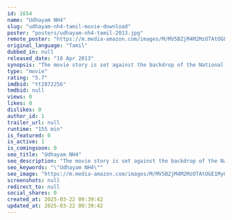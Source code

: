 ```yaml
---
id: 1654
name: "Udhayam NH4"
slug: "udhayam-nh4-tamil-movie-download"
poster: "posters/udhayam-nh4-tamil-2013.jpg"
remote_poster: "https://m.media-amazon.com/images/M/MV5BZjM4M2MzOTAtOGE1My00NGE4LTkyODYtMzJiOGNlNzdhZDgyXkEyXkFqcGc@._V1_SX300.jpg"
original_language: "Tamil"
dubbed_in: null
released_date: "18 Apr 2013"
synopsis: "The movie story is set against the backdrop of the National Highways leading to Bangalore."
type: "movie"
rating: "5.7"
imdbid: "tt2872256"
tmdbid: null
views: 0
likes: 0
dislikes: 0
author_id: 1
trailer_url: null
runtime: "155 min"
is_featured: 0
is_active: 1
is_comingsoon: 0
seo_title: "Udhayam NH4"
seo_description: "The movie story is set against the backdrop of the National Highways leading to Bangalore."
seo_keywords: "\"Udhayam NH4\""
seo_image: "https://m.media-amazon.com/images/M/MV5BZjM4M2MzOTAtOGE1My00NGE4LTkyODYtMzJiOGNlNzdhZDgyXkEyXkFqcGc@._V1_SX300.jpg"
screenshots: null
redirect_to: null
social_shares: 0
created_at: 2025-03-22 09:39:42
updated_at: 2025-03-22 09:39:42
---
```



